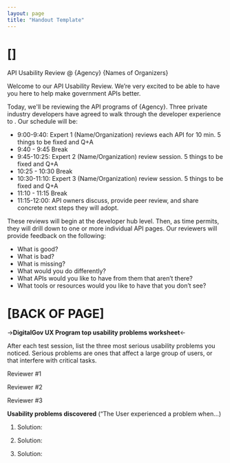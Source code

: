 ```yaml
---
layout: page
title: "Handout Template"
---
```


# []

API Usability Review @ {Agency}
{Names of Organizers}

Welcome to our API Usability Review. We’re very excited to be able to have you here to help make government APIs better.

Today, we'll be reviewing the API programs of {Agency}. Three private industry developers have agreed to walk through the developer experience to . Our schedule will be:

* 9:00-9:40:  Expert 1 (Name/Organization) reviews each API for 10 min. 5 things to be fixed and Q+A
* 9:40 - 9:45 Break
* 9:45-10:25:   Expert 2 (Name/Organization) review session.  5 things to be fixed and Q+A
* 10:25 - 10:30 Break
* 10:30-11:10:  Expert 3 (Name/Organization) review session.  5 things to be fixed and Q+A
* 11:10 - 11:15 Break
* 11:15-12:00:  API owners discuss, provide peer review, and share concrete next steps they will adopt.


These reviews will begin at the developer hub level. Then, as time permits, they will drill down to one or more individual API pages. Our reviewers will provide feedback on the following:

* What is good?
* What is bad?
* What is missing?
* What would you do differently?
* What APIs would you like to have from them that aren’t there?
* What tools or resources would you like to have that you don’t see?


# [BACK OF PAGE]


->**DigitalGov UX Program top usability problems worksheet**<-

After each test session, list the three most serious usability problems you noticed. Serious problems are ones that affect a large group of users, or that interfere with critical tasks.

Reviewer #1






Reviewer #2






Reviewer #3







**Usability problems discovered** 
(“The User experienced a problem when…)

1.  
	Solution:




2.  
	Solution:




3.  
	Solution:
